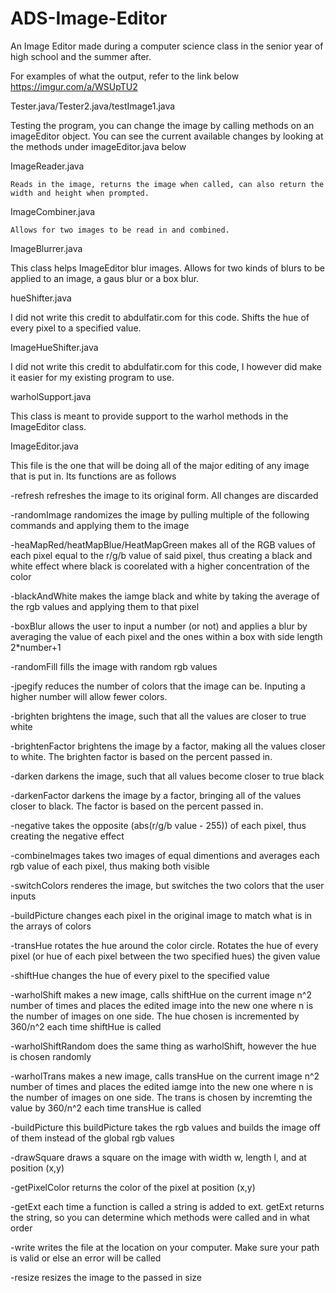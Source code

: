 # ADS-Image-Editor
An Image Editor made during a computer science class in the senior year of high school and the summer after.  

For examples of what the output, refer to the link below
https://imgur.com/a/WSUpTU2

Tester.java/Tester2.java/testImage1.java

Testing the program, you can change the image by calling methods on an imageEditor object.  You can see the current available changes by looking at the methods under imageEditor.java below


ImageReader.java


    Reads in the image, returns the image when called, can also return the width and height when prompted.


ImageCombiner.java

    Allows for two images to be read in and combined.


ImageBlurrer.java

This class helps ImageEditor blur images.  Allows for two kinds of blurs to be applied to an image, a gaus blur or a box blur.


hueShifter.java

I did not write this credit to abdulfatir.com for this code.  Shifts the hue of every pixel to a specified value.


ImageHueShifter.java

I did not write this credit to abdulfatir.com for this code, I however did make it easier for my existing program to use.


warholSupport.java

This class is meant to provide support to the warhol methods in the ImageEditor class.


ImageEditor.java

This file is the one that will be doing all of the major editing of any image that is put in. Its functions are as follows

-refresh
    refreshes the image to its original form.  All changes are discarded

-randomImage
    randomizes the image by pulling multiple of the following commands and applying them to the image

-heaMapRed/heatMapBlue/HeatMapGreen
    makes all of the RGB values of each pixel equal to the r/g/b value of said pixel, thus creating a black and white effect where black is coorelated with a higher concentration of the color

-blackAndWhite
    makes the iamge black and white by taking the average of the rgb values and applying them to that pixel

-boxBlur
    allows the user to input a number (or not) and applies a blur by averaging the value of each pixel and the ones within a box with side length 2*number+1

-randomFill
    fills the image with random rgb values

-jpegify
    reduces the number of colors that the image can be.  Inputing a higher number will allow fewer colors.

-brighten
    brightens the image, such that all the values are closer to true white

-brightenFactor
    brightens the image by a factor, making all the values closer to white.  The brighten factor is based on the percent passed in.

-darken
    darkens the image, such that all values become closer to true black

-darkenFactor
    darkens the image by a factor, bringing all of the values closer to black.  The factor is based on the percent passed in.

-negative
    takes the opposite (abs(r/g/b value - 255)) of each pixel, thus creating the negative effect 

-combineImages
    takes two images of equal dimentions and averages each rgb value of each pixel, thus making both visible

-switchColors
    renderes the image, but switches the two colors that the user inputs

-buildPicture
    changes each pixel in the original image to match what is in the arrays of colors

-transHue
    rotates the hue around the color circle.  Rotates the hue of every pixel (or hue of each pixel between the two specified hues) the given value

-shiftHue
    changes the hue of every pixel to the specified value

-warholShift
    makes a new image, calls shiftHue on the current image n^2 number of times and places the edited image into the new one where n is the number of images on one side.  The hue chosen is incremented by 360/n^2 each time shiftHue is called

-warholShiftRandom
    does the same thing as warholShift, however the hue is chosen randomly

-warholTrans
    makes a new image, calls transHue on the current image n^2 number of times and places the edited iamge into the new one where n is the number of images on one side.  The trans is chosen by incremting the value by 360/n^2 each time transHue is called

-buildPicture
    this buildPicture takes the rgb values and builds the image off of them instead of the global rgb values

-drawSquare
    draws a square on the image with width w, length l, and at position (x,y)

-getPixelColor
    returns the color of the pixel at position (x,y)

-getExt
    each time a function is called a string is added to ext.  getExt returns the string, so you can determine which methods were called and in what order

-write
    writes the file at the location on your computer.  Make sure your path is valid or else an error will be called

-resize
    resizes the image to the passed in size
